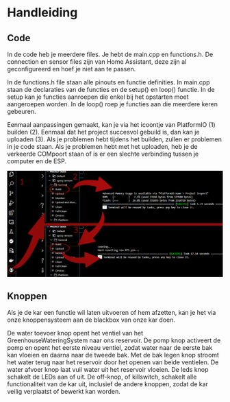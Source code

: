 # Handleiding

## Code

In de code heb je meerdere files. Je hebt de main.cpp en functions.h. De connection en sensor files zijn van Home Assistant, deze zijn al geconfigureerd en hoef je niet aan te passen.

In de functions.h file staan alle pinouts en functie definities. In main.cpp staan de declaraties van de functies en de setup() en loop() functie. In de setup kan je functies aanroepen die enkel bij het opstarten moet aangeroepen worden. In de loop() roep je functies aan die meerdere keren gebeuren.

Eenmaal aanpassingen gemaakt, kan je via het icoontje van PlatformIO (1) builden (2). Eenmaal dat het project succesvol gebuild is, dan kan je uploaden (3). Als je problemen hebt tijdens het builden, zullen er problemen in je code staan. Als je problemen hebt met het uploaden, heb je de verkeerde COMpoort staan of is er een slechte verbinding tussen je computer en de ESP.

![Schema](/Afbeeldingen/Handleiding.png)

## Knoppen

Als je de kar een functie wil laten uitvoeren of hem afzetten, kan je het via onze knoppensysteem aan de blackbox van onze kar doen.

De water toevoer knop opent het ventiel van het GreenhouseWateringSystem naar ons reservoir. De pomp knop activeert de pomp en opent het eerste niveau ventiel, zodat water naar de eerste bak kan vloeien en daarna naar de tweede bak. Met de bak legen knop stroomt het water terug naar het reservoir door het openen van beide ventielen. De water afvoer knop laat vuil water uit het reservoir vloeien. De leds knop schakelt de LEDs aan of uit. De off-knop, of killswitch, schakelt alle functionaliteit van de kar uit, inclusief de andere knoppen, zodat de kar veilig verplaatst of bewerkt kan worden.
